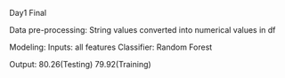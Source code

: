 Day1 Final

Data pre-processing: String values converted into numerical values in df

Modeling:
  Inputs: all features
  Classifier: Random Forest

Output: 80.26(Testing) 	 	79.92(Training)
